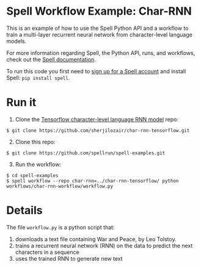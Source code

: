# Spell Workflow Example: Char-RNN

This is an example of how to use the Spell Python API and a workflow to
train a multi-layer recurrent neural network from character-level language models.

For more information regarding Spell, the Python API, runs, and workflows,
check out the [Spell documentation](https://spell.run/docs).

To run this code you first need to [sign up for a Spell account](https://web.spell.run/register)
and install Spell: `pip install spell`.

# Run it

1. Clone the [Tensorflow character-level language RNN model](https://github.com/sherjilozair/char-rnn-tensorflow) repo:
```ShellSession
$ git clone https://github.com/sherjilozair/char-rnn-tensorflow.git
```
2. Clone this repo:
```ShellSession
$ git clone https://github.com/spellrun/spell-examples.git
```
3. Run the workflow:
```ShellSession
$ cd spell-examples
$ spell workflow --repo char-rnn=../char-rnn-tensorflow/ python workflows/char-rnn-workflow/workflow.py
```

# Details

The file `workflow.py` is a python script that:
1. downloads a text file containing War and Peace, by Leo Tolstoy.
2. trains a recurrent neural network (RNN) on the data to predict the next characters
in a sequence
3. uses the trained RNN to generate new text
